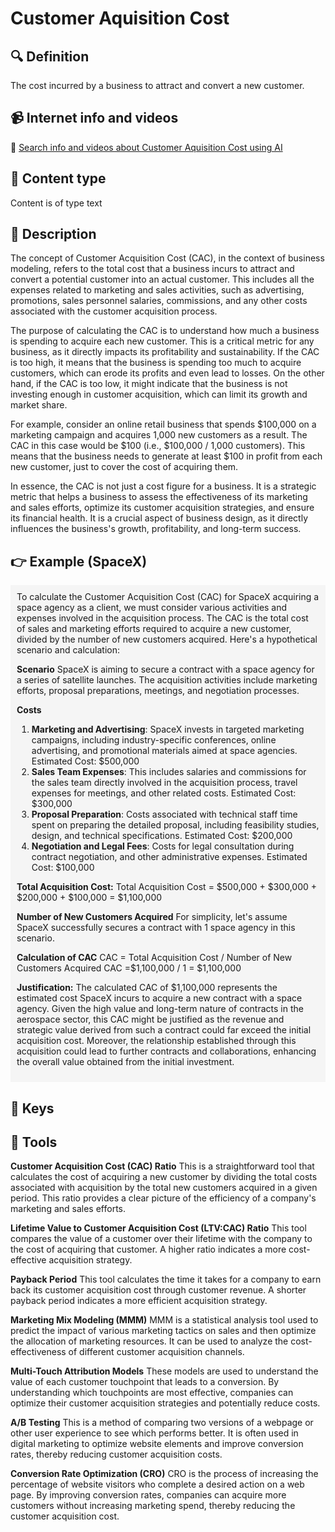 
# Customer Aquisition Cost


## 🔍 Definition
The cost incurred by a business to attract and convert a new customer.


## 📹 Internet info and videos
🤖 [Search info and videos about Customer Aquisition Cost using AI](https://www.perplexity.ai/search?q=videos+about+Customer+Aquisition+Cost:+the+cost+incurred+by+a+business+to+attract+and+convert+a+new+customer.
)

## 📰 Content type 
Content is of type text

## 📖 Description
The concept of Customer Acquisition Cost (CAC), in the context of business modeling, refers to the total cost that a business incurs to attract and convert a potential customer into an actual customer. This includes all the expenses related to marketing and sales activities, such as advertising, promotions, sales personnel salaries, commissions, and any other costs associated with the customer acquisition process.

The purpose of calculating the CAC is to understand how much a business is spending to acquire each new customer. This is a critical metric for any business, as it directly impacts its profitability and sustainability. If the CAC is too high, it means that the business is spending too much to acquire customers, which can erode its profits and even lead to losses. On the other hand, if the CAC is too low, it might indicate that the business is not investing enough in customer acquisition, which can limit its growth and market share.

For example, consider an online retail business that spends $100,000 on a marketing campaign and acquires 1,000 new customers as a result. The CAC in this case would be $100 (i.e., $100,000 / 1,000 customers). This means that the business needs to generate at least $100 in profit from each new customer, just to cover the cost of acquiring them.

In essence, the CAC is not just a cost figure for a business. It is a strategic metric that helps a business to assess the effectiveness of its marketing and sales efforts, optimize its customer acquisition strategies, and ensure its financial health. It is a crucial aspect of business design, as it directly influences the business's growth, profitability, and long-term success.

## 👉 Example (SpaceX)

<div style="background-color: #f5f5f5; padding: 10px;">To calculate the Customer Acquisition Cost (CAC) for SpaceX acquiring a space agency as a client, we must consider various activities and expenses involved in the acquisition process. The CAC is the total cost of sales and marketing efforts required to acquire a new customer, divided by the number of new customers acquired. Here's a hypothetical scenario and calculation:

**Scenario**
SpaceX is aiming to secure a contract with a space agency for a series of satellite launches. The acquisition activities include marketing efforts, proposal preparations, meetings, and negotiation processes.

**Costs**
1. **Marketing and Advertising**: SpaceX invests in targeted marketing campaigns, including industry-specific conferences, online advertising, and promotional materials aimed at space agencies. 
  Estimated Cost: $500,000
2. **Sales Team Expenses**: This includes salaries and commissions for the sales team directly involved in the acquisition process, travel expenses for meetings, and other related costs.
  Estimated Cost: $300,000
3. **Proposal Preparation**: Costs associated with technical staff time spent on preparing the detailed proposal, including feasibility studies, design, and technical specifications.
  Estimated Cost: $200,000
4. **Negotiation and Legal Fees**: Costs for legal consultation during contract negotiation, and other administrative expenses.
  Estimated Cost: $100,000

**Total Acquisition Cost:**
Total Acquisition Cost = $500,000 + $300,000 + $200,000 + $100,000 = $1,100,000

**Number of New Customers Acquired**
For simplicity, let's assume SpaceX successfully secures a contract with 1 space agency in this scenario.

**Calculation of CAC**
CAC = Total Acquisition Cost / Number of New Customers Acquired
CAC =$1,100,000 / 1 = $1,100,000

**Justification:**
The calculated CAC of $1,100,000 represents the estimated cost SpaceX incurs to acquire a new contract with a space agency. Given the high value and long-term nature of contracts in the aerospace sector, this CAC might be justified as the revenue and strategic value derived from such a contract could far exceed the initial acquisition cost. Moreover, the relationship established through this acquisition could lead to further contracts and collaborations, enhancing the overall value obtained from the initial investment.


</div>

## 🔑 Keys



## 🧰 Tools
**Customer Acquisition Cost (CAC) Ratio**
This is a straightforward tool that calculates the cost of acquiring a new customer by dividing the total costs associated with acquisition by the total new customers acquired in a given period. This ratio provides a clear picture of the efficiency of a company's marketing and sales efforts.

**Lifetime Value to Customer Acquisition Cost (LTV:CAC) Ratio**
This tool compares the value of a customer over their lifetime with the company to the cost of acquiring that customer. A higher ratio indicates a more cost-effective acquisition strategy. 

**Payback Period**
This tool calculates the time it takes for a company to earn back its customer acquisition cost through customer revenue. A shorter payback period indicates a more efficient acquisition strategy.

**Marketing Mix Modeling (MMM)**
MMM is a statistical analysis tool used to predict the impact of various marketing tactics on sales and then optimize the allocation of marketing resources. It can be used to analyze the cost-effectiveness of different customer acquisition channels.

**Multi-Touch Attribution Models**
These models are used to understand the value of each customer touchpoint that leads to a conversion. By understanding which touchpoints are most effective, companies can optimize their customer acquisition strategies and potentially reduce costs.

**A/B Testing**
This is a method of comparing two versions of a webpage or other user experience to see which performs better. It is often used in digital marketing to optimize website elements and improve conversion rates, thereby reducing customer acquisition costs.

**Conversion Rate Optimization (CRO)**
CRO is the process of increasing the percentage of website visitors who complete a desired action on a web page. By improving conversion rates, companies can acquire more customers without increasing marketing spend, thereby reducing the customer acquisition cost.

